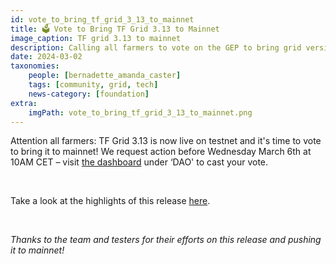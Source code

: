 ```yaml
---
id: vote_to_bring_tf_grid_3_13_to_mainnet
title: 🗳 Vote to Bring TF Grid 3.13 to Mainnet
image_caption: TF grid 3.13 to mainnet
description: Calling all farmers to vote on the GEP to bring grid version 3.13 to mainnet!
date: 2024-03-02
taxonomies:
    people: [bernadette_amanda_caster]
    tags: [community, grid, tech]
    news-category: [foundation]
extra:
    imgPath: vote_to_bring_tf_grid_3_13_to_mainnet.png
---
```


Attention all farmers: TF Grid 3.13 is now live on testnet and it's time to vote to bring it to mainnet! We request action before Wednesday March 6th at 10AM CET – visit [the dashboard](https://dashboard.grid.tf/) under ‘DAO' to cast your vote.

<br/>

Take a look at the highlights of this release [here](https://forum.threefold.io/t/gep-for-3-13-on-mainnet/4234).

<br/>

*Thanks to the team and testers for their efforts on this release and pushing it to mainnet!*

